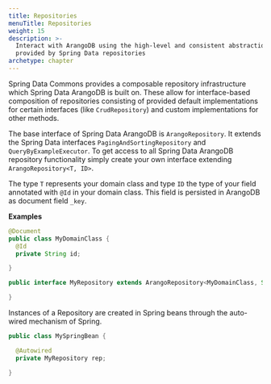 ```yaml
---
title: Repositories
menuTitle: Repositories
weight: 15
description: >-
  Interact with ArangoDB using the high-level and consistent abstraction
  provided by Spring Data repositories
archetype: chapter
---
```

Spring Data Commons provides a composable repository infrastructure which
Spring Data ArangoDB is built on. These allow for interface-based composition of
repositories consisting of provided default implementations for certain
interfaces (like `CrudRepository`) and custom implementations for other methods.

The base interface of Spring Data ArangoDB is `ArangoRepository`. It extends the
Spring Data interfaces `PagingAndSortingRepository` and `QueryByExampleExecutor`.
To get access to all Spring Data ArangoDB repository functionality simply create
your own interface extending `ArangoRepository<T, ID>`.

The type `T` represents your domain class and type `ID` the type of your field
annotated with `@Id` in your domain class. This field is persisted in ArangoDB
as document field `_key`.

**Examples**

```java
@Document
public class MyDomainClass {
  @Id
  private String id;

}

public interface MyRepository extends ArangoRepository<MyDomainClass, String> {

}
```

Instances of a Repository are created in Spring beans through the auto-wired mechanism of Spring.

```java
public class MySpringBean {

  @Autowired
  private MyRepository rep;

}
```
